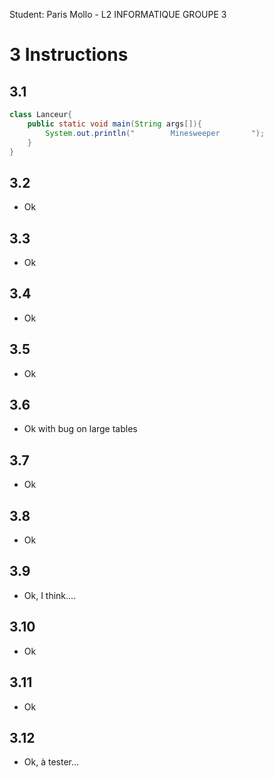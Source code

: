 Student: Paris Mollo - L2 INFORMATIQUE GROUPE 3

# 3 Instructions
## 3.1
```java
class Lanceur{
	public static void main(String args[]){
		System.out.println("        Minesweeper       ");
	}
}
```
## 3.2
- Ok
## 3.3
- Ok
## 3.4
- Ok
## 3.5
- Ok
## 3.6
- Ok with bug on large tables
## 3.7 
- Ok
## 3.8
- Ok
## 3.9
- Ok, I think....
## 3.10
- Ok
## 3.11
- Ok
## 3.12
- Ok, à tester...
